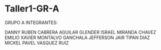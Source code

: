 # Taller1-GR-A
GRUPO A
INTEGRANTES:

DANNY RUBEN CABRERA AGUILAR
GLENDER ISRAEL MIRANDA CHAVEZ
EMILIO XAVIER MONTALVO GANCHALA
JEFFERSON JAIR TIPAN DIAZ
MICKEL PAVEL VASQUEZ RUIZ

